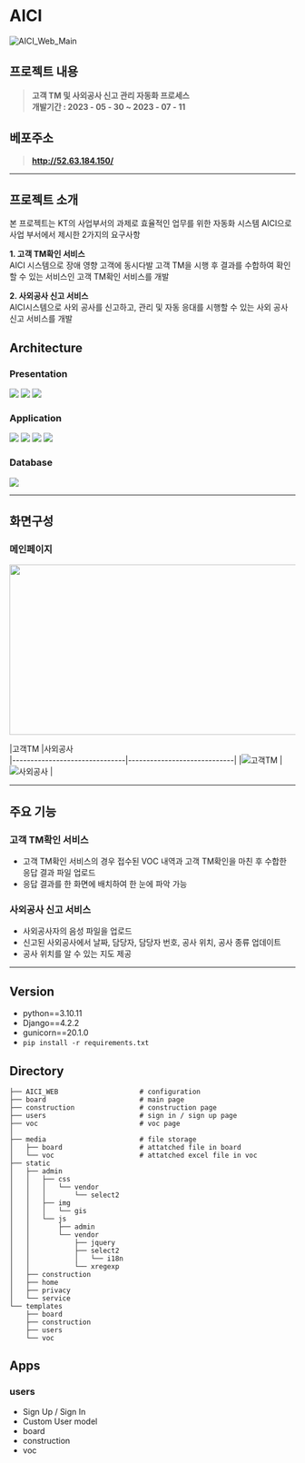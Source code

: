 # AICI
![AICI_Web_Main](https://user-images.githubusercontent.com/106011096/278024338-6023f0e1-42f4-4ead-b7bf-4a664c2497a2.jpg)

## 프로젝트 내용
>**고객 TM 및 사외공사 신고 관리 자동화 프로세스**   
>**개발기간 : 2023 - 05 - 30 ~ 2023 - 07 - 11**

## 베포주소
>**http://52.63.184.150/**

<hr></hr>

## 프로젝트 소개
본 프로젝트는 KT의 사업부서의 과제로 효율적인 업무를 위한 자동화 시스템 AICI으로 사업 부서에서 제시한 2가지의 요구사항  
   
**1. 고객 TM확인 서비스**   
AICI 시스템으로 장애 영향 고객에 동시다발 고객 TM을 시행 후 결과를 수합하여 확인할 수 있는 서비스인 고객 TM확인 서비스를 개발      
   
**2. 사외공사 신고 서비스**   
AICI시스템으로 사외 공사를 신고하고, 관리 및 자동 응대를 시행할 수 있는 사외 공사 신고 서비스를 개발   

## Architecture
### Presentation  
<div class="badge-container">
<img src="https://img.shields.io/badge/HTML-E34F26?style=flat-square&logo=HTML5&logoColor=white"/>
<img src="https://img.shields.io/badge/CSS-1572B6?style=flat-square&logo=CSS3&logoColor=white"/>
<img src="https://img.shields.io/badge/JavaScript-F7DF1E?style=flat-square&logo=JavaScript&logoColor=white"/></div>
   
### Application    
<div class="badge-container">
<img src="https://img.shields.io/badge/Python-3776AB?style=flat-square&logo=Python&logoColor=white"/>
<img src="https://img.shields.io/badge/NGINX-009639?style=flat-square&logo=NGINX&logoColor=white"/>
<img src="https://img.shields.io/badge/Django-092E20?style=flat-square&logo=Django&logoColor=white"/>
<img src="https://img.shields.io/badge/Gunicorn-499848?style=flat-square&logo=Gunicorn&logoColor=white"/></div>  

### Database   
<div class="badge-container">
<img src="https://img.shields.io/badge/MySQL-4479A1?style=flat-square&logo=MySQL&logoColor=white"/></div>   

<hr></hr>

## 화면구성
### 메인페이지
<img src="(https://user-images.githubusercontent.com/106011096/278023038-7480518f-b76c-4332-a4ed-89fef88b7c5a.jpg)" width="600px" height="300px"/></p>
                |고객TM                          |사외공사                         
|-------------------------------|-----------------------------|
|![고객TM](https://user-images.githubusercontent.com/106011096/278021804-e3e57366-58c6-45a3-9255-d4170ffed935.png) |![사외공사](https://user-images.githubusercontent.com/106011096/278022380-2d783c72-b8e3-4a75-aa3e-b2f6ef877dc6.png) |   

<hr></hr>

## 주요 기능
### 고객 TM확인 서비스
- 고객 TM확인 서비스의 경우 접수된 VOC 내역과 고객 TM확인을 마친 후 수합한 응답 결과 파일 업로드   
- 응답 결과를 한 화면에 배치하여 한 눈에 파악 가능   
### 사외공사 신고 서비스   
- 사외공사자의 음성 파일을 업로드
- 신고된 사외공사에서 날짜, 담당자, 담당자 번호, 공사 위치, 공사 종류 업데이트
- 공사 위치를 알 수 있는 지도 제공
  
<hr></hr>



## Version
- python==3.10.11
- Django==4.2.2
- gunicorn==20.1.0
- ``pip install -r requirements.txt``

## Directory
```
├── AICI_WEB                    # configuration
├── board                       # main page
├── construction                # construction page
├── users                       # sign in / sign up page
├── voc                         # voc page
│
├── media                       # file storage
│   ├── board                   # attatched file in board
│   └── voc                     # attatched excel file in voc
├── static
│   ├── admin
│   │   ├── css
│   │   │   └── vendor
│   │   │       └── select2
│   │   ├── img
│   │   │   └── gis
│   │   └── js
│   │       ├── admin
│   │       └── vendor
│   │           ├── jquery
│   │           ├── select2
│   │           │   └── i18n
│   │           └── xregexp
│   ├── construction
│   ├── home
│   ├── privacy
│   └── service
└── templates
    ├── board
    ├── construction
    ├── users
    └── voc
```

## Apps
### users
- Sign Up / Sign In
- Custom User model
- board
- construction
- voc
